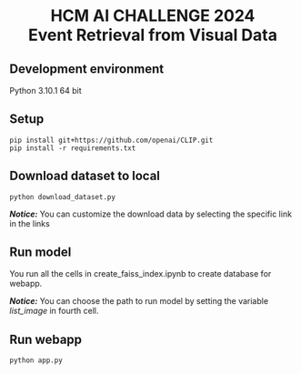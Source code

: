 <h1><center>HCM AI CHALLENGE 2024<br> Event Retrieval from Visual Data</center></h1>

## Development environment
Python 3.10.1 64 bit

## Setup 
```
pip install git+https://github.com/openai/CLIP.git
pip install -r requirements.txt
```

## Download dataset to local
```
python download_dataset.py
```

***Notice:*** You can customize the download data by selecting the specific link in the links

## Run model
You run all the cells in create_faiss_index.ipynb to create database for webapp.

***Notice:*** You can choose the path to run model by setting the variable *list_image* in fourth cell.

## Run webapp
```
python app.py
```


